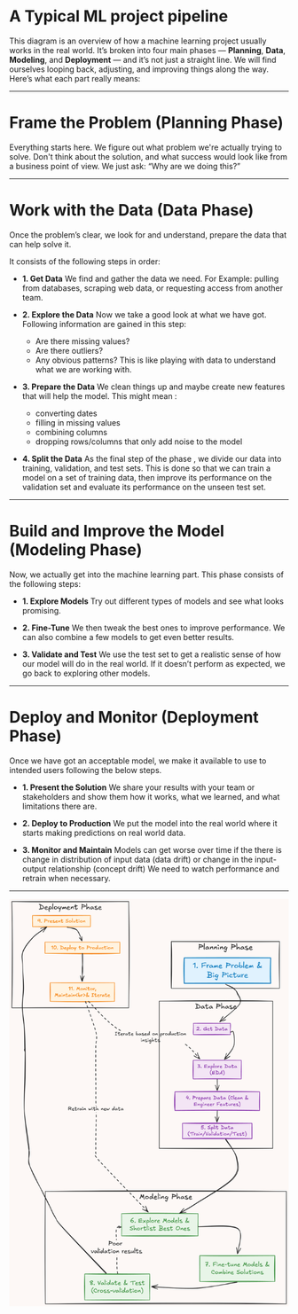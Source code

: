 # A Typical ML project pipeline

This diagram is an overview of how a machine learning project usually works in the real world. 
It’s broken into four main phases — **Planning**, **Data**, **Modeling**, and **Deployment** — and it’s not just a straight line. We will find ourselves looping back, adjusting, and improving things along the way. Here’s what each part really means:

---

# **Frame the Problem (Planning Phase)**

Everything starts here. 
We figure out what problem we're actually trying to solve.
Don't think about the solution, and what success would look like from a business point of view.
We just ask: “Why are we doing this?”

---

# **Work with the Data (Data Phase)**

Once the problem’s clear, we look for and understand, prepare the data that can help solve it.

It consists of the following steps in order:

* **1. Get Data** 
We find and gather the data we need.
For Example: pulling from databases, scraping web data, or requesting access from another team.

* **2. Explore the Data** 
Now we take a good look at what we have got. 
Following information are gained in this step:
    - Are there missing values? 
    - Are there outliers? 
    - Any obvious patterns? 
This is like playing with data to understand what we are working with.

* **3. Prepare the Data**
We clean things up and maybe create new features that will help the model. 
This might mean :
    - converting dates 
    - filling in missing values 
    - combining columns
    - dropping rows/columns that only add noise to the model

* **4. Split the Data** 
As the final step of the phase , we divide our data into training, validation, and test sets.
This is done so that we can train a model on a set of training data, then improve its performance on the validation set and evaluate its performance on the unseen test set.

---

# **Build and Improve the Model (Modeling Phase)**

Now, we actually get into the machine learning part.
This phase consists of the following steps:

* **1. Explore Models** 
Try out different types of models and see what looks promising.

* **2. Fine-Tune** 
We then tweak the best ones to improve performance. 
We can also combine a few models to get even better results.

* **3. Validate and Test** 
We use the test set to get a realistic sense of how our model will do in the real world. 
If it doesn’t perform as expected, we go back to exploring other models.

---

# **Deploy and Monitor (Deployment Phase)**

Once we have got an acceptable model, we make it available to use to intended users following the below steps.

* **1. Present the Solution** 
We share your results with your team or stakeholders and show them how it works, what we learned, and what limitations there are.

* **2. Deploy to Production** 
We put the model into the real world where it starts making predictions on real world data.

* **3. Monitor and Maintain**
Models can get worse over time if the there is change in distribution of input data (data drift) or change in the input-output relationship (concept drift)
We need to watch performance and retrain when necessary.

---

![ML Pipeline image](ML_Pipeline.png)